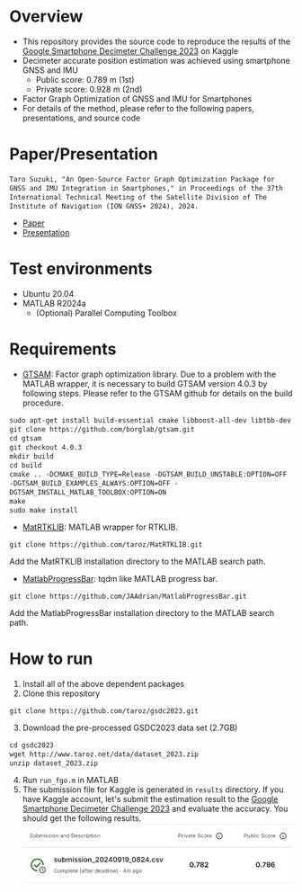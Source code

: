 # Overview
- This repository provides the source code to reproduce the results of the [Google Smartphone Decimeter Challenge 2023](https://www.kaggle.com/competitions/smartphone-decimeter-2023) on Kaggle
- Decimeter accurate position estimation was achieved using smartphone GNSS and IMU
  - Public score: 0.789 m (1st)
  - Private score:  0.928 m (2nd)
- Factor Graph Optimization of GNSS and IMU for Smartphones
- For details of the method, please refer to the following papers, presentations, and source code

# Paper/Presentation
```
Taro Suzuki, "An Open-Source Factor Graph Optimization Package for GNSS and IMU Integration in Smartphones," in Proceedings of the 37th International Technical Meeting of the Satellite Division of The Institute of Navigation (ION GNSS+ 2024), 2024.
```
- [Paper](http://www.taroz.net/paper/IONGNSS2024_GSDC.pdf)
- [Presentation](http://www.taroz.net/paper/IONGNSS2024_GSDC_ppt.pdf)

# Test environments
- Ubuntu 20.04
- MATLAB R2024a
  - (Optional) Parallel Computing Toolbox

# Requirements
- [GTSAM](https://github.com/borglab/gtsam):
Factor graph optimization library. Due to a problem with the MATLAB wrapper, it is necessary to build GTSAM version 4.0.3 by following steps. Please refer to the GTSAM github for details on the build procedure.
```shell
sudo apt-get install build-essential cmake libboost-all-dev libtbb-dev
git clone https://github.com/borglab/gtsam.git
cd gtsam
git checkout 4.0.3
mkdir build
cd build
cmake .. -DCMAKE_BUILD_TYPE=Release -DGTSAM_BUILD_UNSTABLE:OPTION=OFF -DGTSAM_BUILD_EXAMPLES_ALWAYS:OPTION=OFF -DGTSAM_INSTALL_MATLAB_TOOLBOX:OPTION=ON
make
sudo make install
```
- [MatRTKLIB](https://github.com/taroz/MatRTKLIB):
MATLAB wrapper for RTKLIB.
```shell
git clone https://github.com/taroz/MatRTKLIB.git
```
Add the MatRTKLIB installation directory to the MATLAB search path.
- [MatlabProgressBar](https://github.com/JAAdrian/MatlabProgressBar):
tqdm like MATLAB progress bar.
```shell
git clone https://github.com/JAAdrian/MatlabProgressBar.git
```
Add the MatlabProgressBar installation directory to the MATLAB search path.

# How to run
1. Install all of the above dependent packages
2. Clone this repository
```shell
git clone https://github.com/taroz/gsdc2023.git
```
3. Download the pre-processed GSDC2023 data set (2.7GB)
```shell
cd gsdc2023
wget http://www.taroz.net/data/dataset_2023.zip
unzip dataset_2023.zip

```
4. Run `run_fgo.m` in MATLAB
5. The submission file for Kaggle is generated in `results` directory. If you have Kaggle account, let's submit the estimation result to the [Google Smartphone Decimeter Challenge 2023](https://www.kaggle.com/competitions/smartphone-decimeter-2023) and evaluate the accuracy. You should get the following results.
![](https://github.com/taroz/Misc/blob/master/data/kaggle/gsdc2023_score.jpg?raw=true)

